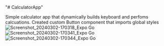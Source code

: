 "# CalculatorApp" 

Simple calculator app that dynamically builds keyboard and perfoms calcuations. Created custom Button component that imports global styles
![Screenshot_20240302-170318_Expo Go](https://github.com/knuguru/CalculatorApp/assets/161977397/0d206c06-d25a-4605-8ddc-93ab7703bffe)
![Screenshot_20240302-170341_Expo Go](https://github.com/knuguru/CalculatorApp/assets/161977397/ef927ce8-a658-4cae-8ee4-c212c044ffd0)
![Screenshot_20240302-170344_Expo Go](https://github.com/knuguru/CalculatorApp/assets/161977397/20cde5e7-acd0-4615-b82e-a3107191d5c2)
